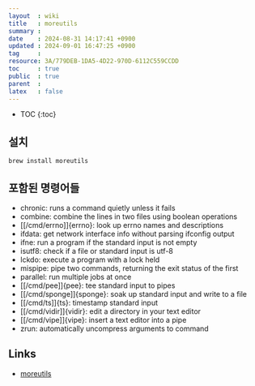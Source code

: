 ```yaml
---
layout  : wiki
title   : moreutils
summary : 
date    : 2024-08-31 14:17:41 +0900
updated : 2024-09-01 16:47:25 +0900
tag     : 
resource: 3A/779DEB-1DA5-4D22-970D-6112C559CCDD
toc     : true
public  : true
parent  : 
latex   : false
---
```

* TOC
{:toc}

## 설치

```
brew install moreutils
```

## 포함된 명령어들

- chronic: runs a command quietly unless it fails
- combine: combine the lines in two files using boolean operations
- [[/cmd/errno]]{errno}: look up errno names and descriptions
- ifdata: get network interface info without parsing ifconfig output
- ifne: run a program if the standard input is not empty
- isutf8: check if a file or standard input is utf-8
- lckdo: execute a program with a lock held
- mispipe: pipe two commands, returning the exit status of the first
- parallel: run multiple jobs at once
- [[/cmd/pee]]{pee}: tee standard input to pipes
- [[/cmd/sponge]]{sponge}: soak up standard input and write to a file
- [[/cmd/ts]]{ts}: timestamp standard input
- [[/cmd/vidir]]{vidir}: edit a directory in your text editor
- [[/cmd/vipe]]{vipe}: insert a text editor into a pipe
- zrun: automatically uncompress arguments to command

## Links

- [moreutils](https://joeyh.name/code/moreutils/ )

